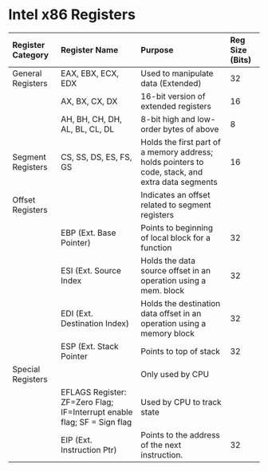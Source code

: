 # Intel x86 Registers

| Register Category | Register Name | Purpose | Reg Size \(Bits\) |
| :--- | :--- | :--- | :--- |
| General Registers | EAX, EBX, ECX, EDX | Used to manipulate data \(Extended\) | 32 |
|  | AX, BX, CX, DX | 16-bit version of extended registers | 16 |
|  | AH, BH, CH, DH, AL, BL, CL, DL | 8-bit high and low-order bytes of above | 8 |
| Segment Registers | CS, SS, DS, ES, FS, GS | Holds the first part of a memory address; holds pointers to code, stack, and extra data segments | 16 |
| Offset Registers |  | Indicates an offset related to segment registers |  |
|  | EBP \(Ext. Base Pointer\) | Points to beginning of local block for a function | 32 |
|  | ESI \(Ext. Source Index | Holds the data source offset in an operation using a mem. block | 32 |
|  | EDI \(Ext. Destination Index\) | Holds the destination data offset in an operation using a memory block | 32 |
|  | ESP \(Ext. Stack Pointer | Points to top of stack | 32 |
| Special Registers |  | Only used by CPU |  |
|  | EFLAGS Register: ZF=Zero Flag; IF=Interrupt enable flag; SF = Sign flag | Used by CPU to track state |  |
|  | EIP \(Ext. Instruction Ptr\) | Points to the address of the next instruction. | 32 |



